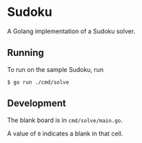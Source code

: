 # Sudoku

A Golang implementation of a Sudoku solver.

## Running

To run on the sample Sudoku, run

```shell
$ go run ./cmd/solve
```

## Development

The blank board is in `cmd/solve/main.go`.

A value of `0` indicates a blank in that cell.
